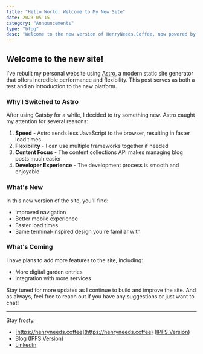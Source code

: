 ```yaml
---
title: "Hello World: Welcome to My New Site"
date: 2023-05-15
category: "Announcements"
type: "blog"
desc: "Welcome to the new version of HenryNeeds.Coffee, now powered by Astro!"
---
```


## Welcome to the new site!

I've rebuilt my personal website using [Astro](https://astro.build), a modern static site generator that offers incredible performance and flexibility. This post serves as both a test and an introduction to the new platform.

### Why I Switched to Astro

After using Gatsby for a while, I decided to try something new. Astro caught my attention for several reasons:

1. **Speed** - Astro sends less JavaScript to the browser, resulting in faster load times
2. **Flexibility** - I can use multiple frameworks together if needed
3. **Content Focus** - The content collections API makes managing blog posts much easier
4. **Developer Experience** - The development process is smooth and enjoyable

### What's New

In this new version of the site, you'll find:

- Improved navigation
- Better mobile experience
- Faster load times
- Same terminal-inspired design you're familiar with

### What's Coming

I have plans to add more features to the site, including:

- More digital garden entries
- Integration with more services

Stay tuned for more updates as I continue to build and improve the site. And as always, feel free to reach out if you have any suggestions or just want to chat!

---

Stay frosty.

- [https://henryneeds.coffee](https://henryneeds.coffee) ([IPFS Version](https://whateverforever.party))
- [Blog](https://henryneeds.coffee/blog) ([IPFS Version](https://whateverforever.party/blog))
- [LinkedIn](https://linkedin.com/in/henryquinniv)